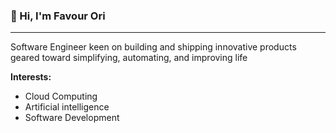<h3>👋 Hi, I'm Favour Ori</h3>

<hr/>

Software Engineer keen on building and shipping innovative products geared toward simplifying, automating, and improving life
<b><p>Interests:</p></b>
<ul>
<li>Cloud Computing</li>
<li>Artificial intelligence </li>
<li>Software Development </li>
</ul>

